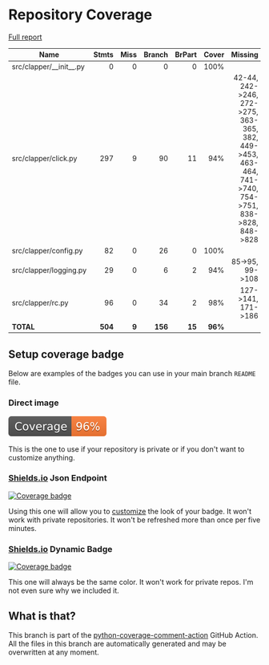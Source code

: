 # Repository Coverage

[Full report](https://htmlpreview.github.io/?https://github.com/idiap/clapper/blob/python-coverage-comment-action-data/htmlcov/index.html)

| Name                        |    Stmts |     Miss |   Branch |   BrPart |   Cover |   Missing |
|---------------------------- | -------: | -------: | -------: | -------: | ------: | --------: |
| src/clapper/\_\_init\_\_.py |        0 |        0 |        0 |        0 |    100% |           |
| src/clapper/click.py        |      297 |        9 |       90 |       11 |     94% |42-44, 242->246, 272->275, 363-365, 382, 449->453, 463-464, 741->740, 754->751, 838->828, 848->828 |
| src/clapper/config.py       |       82 |        0 |       26 |        0 |    100% |           |
| src/clapper/logging.py      |       29 |        0 |        6 |        2 |     94% |85->95, 99->108 |
| src/clapper/rc.py           |       96 |        0 |       34 |        2 |     98% |127->141, 171->186 |
|                   **TOTAL** |  **504** |    **9** |  **156** |   **15** | **96%** |           |


## Setup coverage badge

Below are examples of the badges you can use in your main branch `README` file.

### Direct image

[![Coverage badge](https://raw.githubusercontent.com/idiap/clapper/python-coverage-comment-action-data/badge.svg)](https://htmlpreview.github.io/?https://github.com/idiap/clapper/blob/python-coverage-comment-action-data/htmlcov/index.html)

This is the one to use if your repository is private or if you don't want to customize anything.

### [Shields.io](https://shields.io) Json Endpoint

[![Coverage badge](https://img.shields.io/endpoint?url=https://raw.githubusercontent.com/idiap/clapper/python-coverage-comment-action-data/endpoint.json)](https://htmlpreview.github.io/?https://github.com/idiap/clapper/blob/python-coverage-comment-action-data/htmlcov/index.html)

Using this one will allow you to [customize](https://shields.io/endpoint) the look of your badge.
It won't work with private repositories. It won't be refreshed more than once per five minutes.

### [Shields.io](https://shields.io) Dynamic Badge

[![Coverage badge](https://img.shields.io/badge/dynamic/json?color=brightgreen&label=coverage&query=%24.message&url=https%3A%2F%2Fraw.githubusercontent.com%2Fidiap%2Fclapper%2Fpython-coverage-comment-action-data%2Fendpoint.json)](https://htmlpreview.github.io/?https://github.com/idiap/clapper/blob/python-coverage-comment-action-data/htmlcov/index.html)

This one will always be the same color. It won't work for private repos. I'm not even sure why we included it.

## What is that?

This branch is part of the
[python-coverage-comment-action](https://github.com/marketplace/actions/python-coverage-comment)
GitHub Action. All the files in this branch are automatically generated and may be
overwritten at any moment.